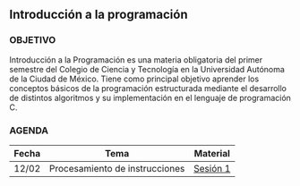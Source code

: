 ## Introducción a la programación

### OBJETIVO 

Introducción a la Programación es una materia obligatoria del primer semestre del Colegio de Ciencia y Tecnología en la Universidad Autónoma de la Ciudad de México. Tiene como principal objetivo aprender los conceptos básicos de la programación estructurada mediante el desarrollo de distintos algoritmos y su implementación en el lenguaje de programación C.						

### AGENDA

| Fecha | Tema                           | Material |
|-------|--------------------------------|----------|
| 12/02 | Procesamiento de instrucciones | [Sesión 1](sesion01/) |

